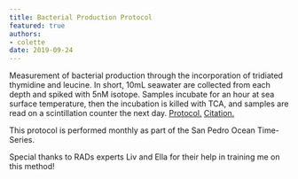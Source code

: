 ```yaml
---
title: Bacterial Production Protocol
featured: true
authors:
- colette
date: 2019-09-24
---
```


Measurement of bacterial production through the incorporation of tridiated thymidine and leucine. In short, 10mL seawater are collected from each depth and spiked with 5nM isotope. Samples incubate for an hour at sea surface temperature, then the incubation is killed with TCA, and samples are read on a scintillation counter the next day. [Protocol.](https://www.protocols.io/view/Protocol-for-Bacterial-Heterotrophic-Production-dmd425)  [Citation.](https://link.springer.com/content/pdf/10.1007/BF00397184.pdf) 

This protocol is performed monthly as part of the San Pedro Ocean Time-Series. 

Special thanks to RADs experts Liv and Ella for their help in training me on this method! 




